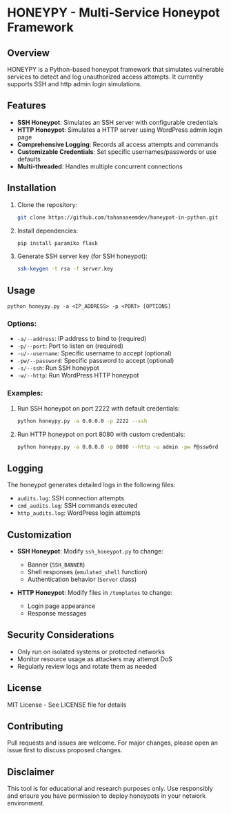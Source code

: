 # HONEYPY - Multi-Service Honeypot Framework

## Overview
HONEYPY is a Python-based honeypot framework that simulates vulnerable services to detect and log unauthorized access attempts. It currently supports SSH and http admin login simulations.

## Features
- **SSH Honeypot**: Simulates an SSH server with configurable credentials
- **HTTP Honeypot**: Simulates a HTTP server using WordPress admin login page
- **Comprehensive Logging**: Records all access attempts and commands
- **Customizable Credentials**: Set specific usernames/passwords or use defaults
- **Multi-threaded**: Handles multiple concurrent connections

## Installation
1. Clone the repository:
   ```bash
   git clone https://github.com/tahanaseemdev/honeypot-in-python.git 
   ```

2. Install dependencies:
   ```bash
   pip install paramiko flask
   ```

3. Generate SSH server key (for SSH honeypot):
   ```bash
   ssh-keygen -t rsa -f server.key
   ```

## Usage
```
python honeypy.py -a <IP_ADDRESS> -p <PORT> [OPTIONS]
```

### Options:
- `-a/--address`: IP address to bind to (required)
- `-p/--port`: Port to listen on (required)
- `-u/--username`: Specific username to accept (optional)
- `-pw/--password`: Specific password to accept (optional)
- `-s/--ssh`: Run SSH honeypot
- `-w/--http`: Run WordPress HTTP honeypot

### Examples:
1. Run SSH honeypot on port 2222 with default credentials:
   ```bash
   python honeypy.py -a 0.0.0.0 -p 2222 --ssh
   ```

2. Run HTTP honeypot on port 8080 with custom credentials:
   ```bash
   python honeypy.py -a 0.0.0.0 -p 8080 --http -u admin -pw P@ssw0rd
   ```

## Logging
The honeypot generates detailed logs in the following files:
- `audits.log`: SSH connection attempts
- `cmd_audits.log`: SSH commands executed
- `http_audits.log`: WordPress login attempts

## Customization
- **SSH Honeypot**: Modify `ssh_honeypot.py` to change:
  - Banner (`SSH_BANNER`)
  - Shell responses (`emulated_shell` function)
  - Authentication behavior (`Server` class)

- **HTTP Honeypot**: Modify files in `/templates` to change:
  - Login page appearance
  - Response messages

## Security Considerations
- Only run on isolated systems or protected networks
- Monitor resource usage as attackers may attempt DoS
- Regularly review logs and rotate them as needed

## License
MIT License - See LICENSE file for details

## Contributing
Pull requests and issues are welcome. For major changes, please open an issue first to discuss proposed changes.

## Disclaimer
This tool is for educational and research purposes only. Use responsibly and ensure you have permission to deploy honeypots in your network environment.
